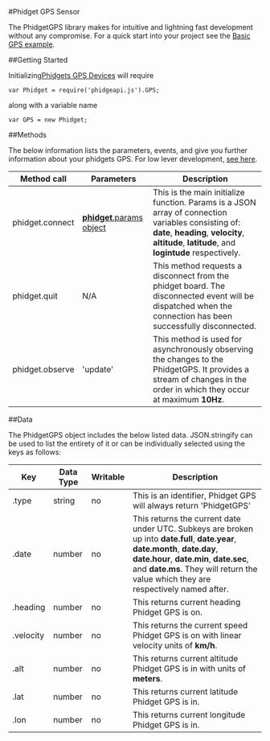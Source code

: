 #Phidget GPS Sensor

The PhidgetGPS library makes for intuitive and lightning fast development without any compromise. For a quick start into your project see the [Basic GPS example](https://github.com/RIAEvangelist/node-phidget-API/blob/master/examples/GPS.js).  


##Getting Started

Initializing[Phidgets GPS Devices](http://www.phidgets.com/products.php?product_id=1040) will require 

    var Phidget = require('phidgeapi.js').GPS;

along with a variable name

    var GPS = new Phidget;

##Methods

The below information lists the parameters, events, and give you further information about your phidgets GPS. For low lever development, [see here](https://github.com/RIAEvangelist/node-phidget-API/blob/master/docs/Phidget.md#connecting--phidgetparams).

|Method call|Parameters|Description|
|---|---|---|
|phidget.connect|[__phidget__.params object](https://github.com/RIAEvangelist/node-phidget-API/blob/master/docs/Phidget.md#connecting--phidgetparams)|This is the main initialize function.  Params is a JSON array of connection variables consisting of: __date__, __heading__, __velocity__, __altitude__, __latitude__, and __logintude__ respectively. |
|phidget.quit|N/A |This method requests a disconnect from the phidget board.  The disconnected event will be dispatched when the connection has been successfully disconnected. |
|phidget.observe|'update'|This method is used for asynchronously observing the changes to the PhidgetGPS. It provides a stream of changes in the order in which they occur at maximum __10Hz__. |

##Data

The PhidgetGPS object includes the below listed data. JSON.stringify can be used to list the entirety of it or can be individually selected using the keys as follows:


|Key|Data Type|Writable|Description|
|---|---|---|---|
|.type|string|no|This is an identifier, Phidget GPS will always return 'PhidgetGPS'|
|.date|number|no|This returns the current date under UTC. Subkeys are broken up into __date.full__, __date.year__, __date.month__, __date.day__, __date.hour__, __date.min__, __date.sec__, and __date.ms__. They will return the value which they are respectively named after.|
|.heading|number|no|This returns current heading Phidget GPS is on.|
|.velocity|number|no|This returns the current speed Phidget GPS is on with linear velocity units of __km/h__. |
|.alt|number|no|This returns current altitude Phidget GPS is in with units of __meters__.|
|.lat|number|no|This returns current latitude Phidget GPS is in.|
|.lon|number|no|This returns current longitude Phidget GPS is in.|
